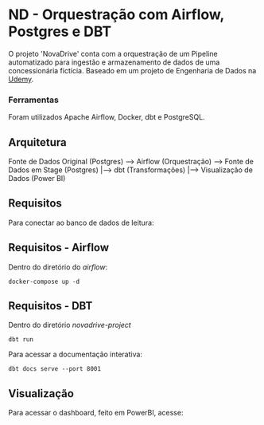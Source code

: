 # ND - Orquestração com Airflow, Postgres e DBT
O projeto 'NovaDrive' conta com a orquestração de um Pipeline automatizado para ingestão e armazenamento de dados de uma concessionária fictícia. 
Baseado em um projeto de Engenharia de Dados na [Udemy](https://www.udemy.com/course/bootcamp-engenharia-de-dados/?kw=engenharia+de+dados+bootcamp&src=sac).

### Ferramentas 
Foram utilizados Apache Airflow, Docker, dbt e PostgreSQL.



## Arquitetura 
   Fonte de Dados Original (Postgres) --> Airflow (Orquestração) --> Fonte de Dados em Stage (Postgres)
               |--> dbt (Transformações)
               |--> Visualização de Dados (Power BI)

## Requisitos
Para conectar ao banco de dados de leitura:
              
## Requisitos - Airflow

Dentro do diretório do *airflow*:

```
docker-compose up -d
``` 

## Requisitos - DBT
Dentro do diretório *novadrive-project*
```
dbt run
``` 

Para acessar a documentação interativa:
```
dbt docs serve --port 8001
``` 

## Visualização
Para acessar o dashboard, feito em PowerBI, acesse: